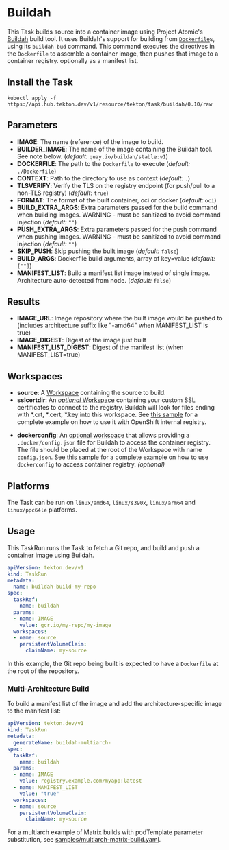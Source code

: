 # Buildah

This Task builds source into a container image using Project Atomic's
[Buildah](https://github.com/projectatomic/buildah) build tool. It uses
Buildah's support for building from
[`Dockerfile`](https://docs.docker.com/engine/reference/builder/)s, using its
`buildah bud` command. This command executes the directives in the `Dockerfile`
to assemble a container image, then pushes that image to a container registry. optionally 
as a manifest list.

## Install the Task

```
kubectl apply -f https://api.hub.tekton.dev/v1/resource/tekton/task/buildah/0.10/raw
```

## Parameters

* **IMAGE**: The name (reference) of the image to build.
* **BUILDER_IMAGE**: The name of the image containing the Buildah tool. See
  note below.  (_default:_ `quay.io/buildah/stable:v1`)
* **DOCKERFILE**: The path to the `Dockerfile` to execute (_default:_
  `./Dockerfile`)
* **CONTEXT**: Path to the directory to use as context (_default:_
  `.`)
* **TLSVERIFY**: Verify the TLS on the registry endpoint (for push/pull to a
  non-TLS registry) (_default:_ `true`)
* **FORMAT**: The format of the built container, oci or docker (_default:_
 `oci`)
* **BUILD_EXTRA_ARGS**: Extra parameters passed for the build command when
  building images. WARNING - must be sanitized to avoid command injection 
  (_default:_ `""`)
* **PUSH_EXTRA_ARGS**: Extra parameters passed for the push command when
  pushing images. WARNING - must be sanitized to avoid command injection
  (_default:_ `""`)
* **SKIP_PUSH**: Skip pushing the built image (_default:_ `false`)
* **BUILD_ARGS**: Dockerfile build arguments, array of key=value (_default:_ `[""]`)
* **MANIFEST_LIST**: Build a manifest list image instead of single image. Architecture auto-detected from node. (_default:_ `false`)

## Results

* **IMAGE_URL**: Image repository where the built image would be pushed to (includes architecture suffix like "-amd64" when MANIFEST_LIST is true)
* **IMAGE_DIGEST**: Digest of the image just built
* **MANIFEST_LIST_DIGEST**: Digest of the manifest list (when MANIFEST_LIST=true)

## Workspaces

* **source**: A [Workspace](https://github.com/tektoncd/pipeline/blob/main/docs/workspaces.md) containing the source to build.
* **sslcertdir**: An [*optional* Workspace](https://github.com/tektoncd/pipeline/blob/v0.17.0/docs/workspaces.md#optional-workspaces) containing your custom SSL certificates to connect to the registry. Buildah will look for files ending with *.crt, *.cert, *.key into this workspace. See [this sample](./samples/openshift-internal-registry.yaml) for a complete example on how to use it with OpenShift internal registry.
- **dockerconfig**: An [optional workspace](https://github.com/tektoncd/pipeline/blob/main/docs/workspaces.md#using-workspaces-in-tasks) that allows providing a `.docker/config.json` file for Buildah to access the container registry. The file should be placed at the root of the Workspace with name `config.json`. See [this sample](./samples/dockerconfig.yaml) for a complete example on how to use `dockerconfig` to access container registry. _(optional)_

## Platforms

The Task can be run on `linux/amd64`, `linux/s390x`, `linux/arm64` and `linux/ppc64le` platforms.

## Usage

This TaskRun runs the Task to fetch a Git repo, and build and push a container
image using Buildah.

```yaml
apiVersion: tekton.dev/v1
kind: TaskRun
metadata:
  name: buildah-build-my-repo
spec:
  taskRef:
    name: buildah
  params:
  - name: IMAGE
    value: gcr.io/my-repo/my-image
  workspaces:
  - name: source
    persistentVolumeClaim:
      claimName: my-source
```

In this example, the Git repo being built is expected to have a `Dockerfile` at
the root of the repository.

### Multi-Architecture Build

To build a manifest list of the image and add the architecture-specific image to the manifest list:

```yaml
apiVersion: tekton.dev/v1
kind: TaskRun
metadata:
  generateName: buildah-multiarch-
spec:
  taskRef:
    name: buildah
  params:
  - name: IMAGE
    value: registry.example.com/myapp:latest
  - name: MANIFEST_LIST
    value: "true"
  workspaces:
  - name: source
    persistentVolumeClaim:
      claimName: my-source
```

For a multiarch example of  Matrix builds with podTemplate parameter substitution, see [samples/multiarch-matrix-build.yaml](./samples/multiarch-matrix-build.yaml).
